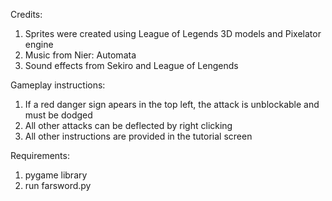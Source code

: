 Credits:
1. Sprites were created using League of Legends 3D models and Pixelator engine
2. Music from Nier: Automata
3. Sound effects from Sekiro and League of Lengends

Gameplay instructions:
1. If a red danger sign apears in the top left, 
   the attack is unblockable and must be dodged
2. All other attacks can be deflected by right clicking
3. All other instructions are provided in the tutorial screen

Requirements:
1. pygame library
2. run farsword.py
